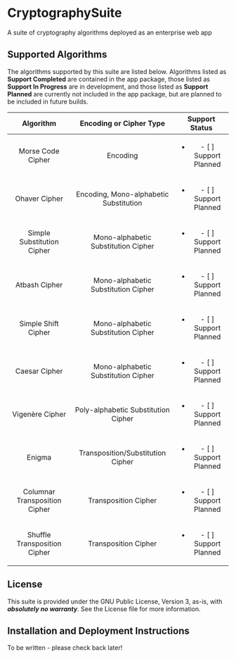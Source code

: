 # CryptographySuite
A suite of cryptography algorithms deployed as an enterprise web app

## Supported Algorithms
The algorithms supported by this suite are listed below. Algorithms listed as **Support Completed** are contained in
the app package, those listed as **Support In Progress** are in development, and those listed as **Support Planned** 
are currently not included in the app package, but are planned to be included in future builds.

|           Algorithm           |        Encoding or Cipher Type         |              Support Status              |
|:-----------------------------:|:--------------------------------------:|:----------------------------------------:|
|       Morse Code Cipher       |                Encoding                | <ul><li>- [ ] Support Planned</li></ul>  |
|         Ohaver Cipher         | Encoding, Mono-alphabetic Substitution | <ul><li>- [ ] Support Planned</li></ul>  |
|  Simple Substitution Cipher   |  Mono-alphabetic Substitution Cipher   | <ul><li>- [ ] Support Planned</li></ul>  |
|         Atbash Cipher         |  Mono-alphabetic Substitution Cipher   | <ul><li>- [ ] Support Planned</li></ul>  |
|      Simple Shift Cipher      |  Mono-alphabetic Substitution Cipher   | <ul><li>- [ ] Support Planned</li></ul>  |
|         Caesar Cipher         |  Mono-alphabetic Substitution Cipher   | <ul><li>- [ ] Support Planned</li></ul>  |
|    Vigen&egrave;re Cipher     |  Poly-alphabetic Substitution Cipher   | <ul><li>- [ ] Support Planned</li></ul>  |
|            Enigma             |   Transposition/Substitution Cipher    | <ul><li>- [ ] Support Planned</li></ul>  |
| Columnar Transposition Cipher |          Transposition Cipher          | <ul><li>- [ ] Support Planned</li></ul>  |
| Shuffle Transposition Cipher  |          Transposition Cipher          | <ul><li>- [ ] Support Planned</li></ul>  |

## License
This suite is provided under the GNU Public License, Version 3, as-is, with **_absolutely no warranty_**.
See the License file for more information.

## Installation and Deployment Instructions
To be written - please check back later!